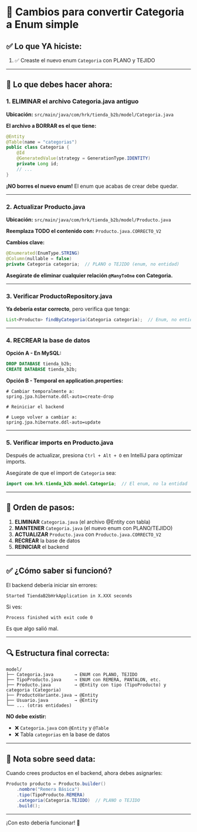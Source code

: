# 🔄 Cambios para convertir Categoria a Enum simple

## ✅ Lo que YA hiciste:
1. ✅ Creaste el nuevo enum `Categoria` con PLANO y TEJIDO

---

## 🔧 Lo que debes hacer ahora:

### **1. ELIMINAR el archivo Categoria.java antiguo**

**Ubicación:** `src/main/java/com/hrk/tienda_b2b/model/Categoria.java`

**El archivo a BORRAR es el que tiene:**
```java
@Entity
@Table(name = "categorias")
public class Categoria {
    @Id
    @GeneratedValue(strategy = GenerationType.IDENTITY)
    private Long id;
    // ...
}
```

**¡NO borres el nuevo enum!** El enum que acabas de crear debe quedar.

---

### **2. Actualizar Producto.java**

**Ubicación:** `src/main/java/com/hrk/tienda_b2b/model/Producto.java`

**Reemplaza TODO el contenido con:** `Producto.java.CORRECTO_V2`

**Cambios clave:**
```java
@Enumerated(EnumType.STRING)
@Column(nullable = false)
private Categoria categoria;  // PLANO o TEJIDO (enum, no entidad)
```

**Asegúrate de eliminar cualquier relación `@ManyToOne` con Categoria.**

---

### **3. Verificar ProductoRepository.java**

**Ya debería estar correcto**, pero verifica que tenga:

```java
List<Producto> findByCategoria(Categoria categoria);  // Enum, no entidad
```

---

### **4. RECREAR la base de datos**

**Opción A - En MySQL:**
```sql
DROP DATABASE tienda_b2b;
CREATE DATABASE tienda_b2b;
```

**Opción B - Temporal en application.properties:**
```properties
# Cambiar temporalmente a:
spring.jpa.hibernate.ddl-auto=create-drop

# Reiniciar el backend

# Luego volver a cambiar a:
spring.jpa.hibernate.ddl-auto=update
```

---

### **5. Verificar imports en Producto.java**

Después de actualizar, presiona `Ctrl + Alt + O` en IntelliJ para optimizar imports.

Asegúrate de que el import de `Categoria` sea:
```java
import com.hrk.tienda_b2b.model.Categoria;  // El enum, no la entidad
```

---

## 🚀 Orden de pasos:

1. **ELIMINAR** `Categoria.java` (el archivo @Entity con tabla)
2. **MANTENER** `Categoria.java` (el nuevo enum con PLANO/TEJIDO)
3. **ACTUALIZAR** `Producto.java` con `Producto.java.CORRECTO_V2`
4. **RECREAR** la base de datos
5. **REINICIAR** el backend

---

## ✅ ¿Cómo saber si funcionó?

El backend debería iniciar sin errores:
```
Started TiendaB2bHrkApplication in X.XXX seconds
```

Si ves:
```
Process finished with exit code 0
```
Es que algo salió mal.

---

## 🔍 Estructura final correcta:

```
model/
├── Categoria.java        → ENUM con PLANO, TEJIDO
├── TipoProducto.java     → ENUM con REMERA, PANTALON, etc.
├── Producto.java         → @Entity con tipo (TipoProducto) y categoria (Categoria)
├── ProductoVariante.java → @Entity
├── Usuario.java          → @Entity
└── ... (otras entidades)
```

**NO debe existir:**
- ❌ `Categoria.java` con `@Entity` y `@Table`
- ❌ Tabla `categorias` en la base de datos

---

## 📝 Nota sobre seed data:

Cuando crees productos en el backend, ahora debes asignarles:

```java
Producto producto = Producto.builder()
    .nombre("Remera Básica")
    .tipo(TipoProducto.REMERA)
    .categoria(Categoria.TEJIDO)  // PLANO o TEJIDO
    .build();
```

---

¡Con esto debería funcionar! 🎉


